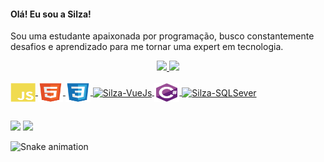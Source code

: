 #### Olá! Eu sou a Silza!
Sou uma estudante apaixonada por programação, busco constantemente desafios e aprendizado para me tornar uma expert em tecnologia. 


<div align="center">
  <a href="https://github.com/silzagomes">
  <img height="150em" src="https://github-readme-stats.vercel.app/api?username=silzagomes&show_icons=true&theme=radical&include_all_commits=true&count_private=true"/>
  <img height="150em" src="https://github-readme-stats.vercel.app/api/top-langs/?username=silzagomes&layout=compact&langs_count=7&theme=radical"/>
</div>
  
  <div style="display: inline_block"><br>
  <img align="center" alt="Silza-Js" height="30" width="40" src="https://raw.githubusercontent.com/devicons/devicon/master/icons/javascript/javascript-plain.svg">
  <img align="center" alt="Silza-HTML" height="30" width="40" src="https://raw.githubusercontent.com/devicons/devicon/master/icons/html5/html5-original.svg">
  <img align="center" alt="Silza-CSS" height="30" width="40" src="https://raw.githubusercontent.com/devicons/devicon/master/icons/css3/css3-original.svg">
  <img align="center" alt="Silza-VueJs" height="30" width="40" img src="https://cdn.jsdelivr.net/gh/devicons/devicon/icons/vuejs/vuejs-original.svg">
  <img align="center" alt="Silza-Csharp" height="30" width="40" src="https://raw.githubusercontent.com/devicons/devicon/master/icons/csharp/csharp-original.svg">
  <img img align="center" alt="Silza-SQLSever" height="30" width="40"src="https://img.icons8.com/color/48/000000/microsoft-sql-server.png">
</div>
  
  ##
  
 <div>
   <a href="https://www.linkedin.com/in/silza/" target="_blank"><img src="https://img.shields.io/badge/-LinkedIn-%230077B5?style=for-the-badge&logo=linkedin&logoColor=white" target="_blank"></a>
   <a href="https://instagram.com/codebysilza" target="_blank"><img src="https://img.shields.io/badge/-Instagram-%23E4405F?style=for-the-badge&logo=instagram&logoColor=white" target="_blank"></a>
   
   
     
   
       
 </div>
 
  ![Snake animation](https://github.com/silzagomes/silzagomes/blob/output/github-contribution-grid-snake.svg)
